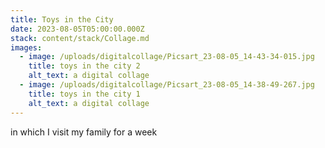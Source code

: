 ```yaml
---
title: Toys in the City
date: 2023-08-05T05:00:00.000Z
stack: content/stack/Collage.md
images:
  - image: /uploads/digitalcollage/Picsart_23-08-05_14-43-34-015.jpg
    title: toys in the city 2
    alt_text: a digital collage
  - image: /uploads/digitalcollage/Picsart_23-08-05_14-38-49-267.jpg
    title: toys in the city 1
    alt_text: a digital collage
---
```


in which I visit my family for a week
